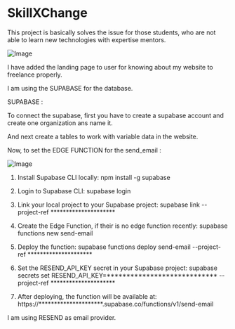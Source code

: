# SkillXChange
This project is basically solves the issue for those students, who are not able to learn new technologies with expertise mentors. 

![Image](https://github.com/user-attachments/assets/d2319387-7856-48b6-9891-932d42ec4d7e)


I have added the landing page to user for knowing about my website to freelance properly.


I am using the SUPABASE for the database.

SUPABASE :

To connect the supabase, first you have to create a supabase account and create one organization ans name it.

And next create a tables to work with variable data in the website.

Now, to set the EDGE FUNCTION for the send_email :

![Image](https://github.com/user-attachments/assets/34162a3a-027d-4c43-b751-7fe5d1cdf2c7)

1) Install Supabase CLI locally:
npm install -g supabase

2) Login to Supabase CLI:
supabase login

3) Link your local project to your Supabase project:
supabase link --project-ref *********************

4) Create the Edge Function, if their is no edge function recently:
supabase functions new send-email

5) Deploy the function:
supabase functions deploy send-email --project-ref *********************

6) Set the RESEND_API_KEY secret in your Supabase project:
supabase secrets set RESEND_API_KEY=**************************** --project-ref *********************

7) After deploying, the function will be available at:
https://*********************.supabase.co/functions/v1/send-email




I am using RESEND as email provider.
